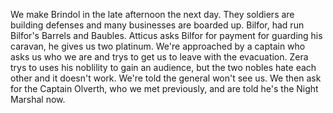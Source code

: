 We make Brindol in the late afternoon the next day. They soldiers are building defenses and many businesses are boarded up. Bilfor, had run Bilfor's Barrels and Baubles. Atticus asks Bilfor for payment for guarding his caravan, he gives us two platinum. We're approached by a captain who asks us who we are and trys to get us to leave with the evacuation. Zera trys to uses his noblility to gain an audience, but the two nobles hate each other and it doesn't work. We're told the general won't see us. We then ask for the Captain Olverth, who we met previously, and are told he's the Night Marshal now.
